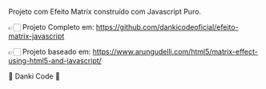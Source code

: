 Projeto com Efeito Matrix construído com Javascript Puro.


👉🏻 Projeto Completo em: https://github.com/dankicodeoficial/efeito-matrix-javascript

👉🏻 Projeto baseado em: https://www.arungudelli.com/html5/matrix-effect-using-html5-and-javascript/



💜 Danki Code 💜
